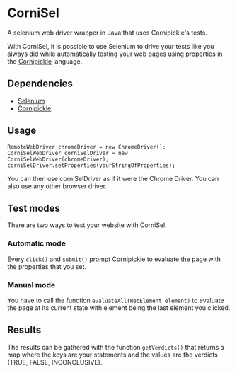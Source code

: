 # CorniSel
A selenium web driver wrapper in Java that uses Cornipickle's tests.

With CorniSel, it is possible to use Selenium to drive your tests like you always did while automatically testing your web pages using properties in the [Cornipickle](https://github.com/liflab/cornipickle) language.

## Dependencies
- [Selenium](http://www.seleniumhq.org/download/)
- [Cornipickle](https://github.com/liflab/cornipickle)

## Usage
```
RemoteWebDriver chromeDriver = new ChromeDriver();
CorniSelWebDriver corniSelDriver = new CorniSelWebDriver(chromeDriver);
corniSelDriver.setProperties(yourStringOfProperties);
```

You can then use corniSelDriver as if it were the Chrome Driver. You can also use any other browser driver.

## Test modes

There are two ways to test your website with CorniSel.

### Automatic mode

Every `click()` and `submit()` prompt Cornipickle to evaluate the page with the properties that you set.

### Manual mode

You have to call the function `evaluateAll(WebElement element)` to evaluate the page at its current state with element being the last element you clicked.

## Results

The results can be gathered with the function `getVerdicts()` that returns a map where the keys are your statements and the values are the verdicts (TRUE, FALSE, INCONCLUSIVE).
